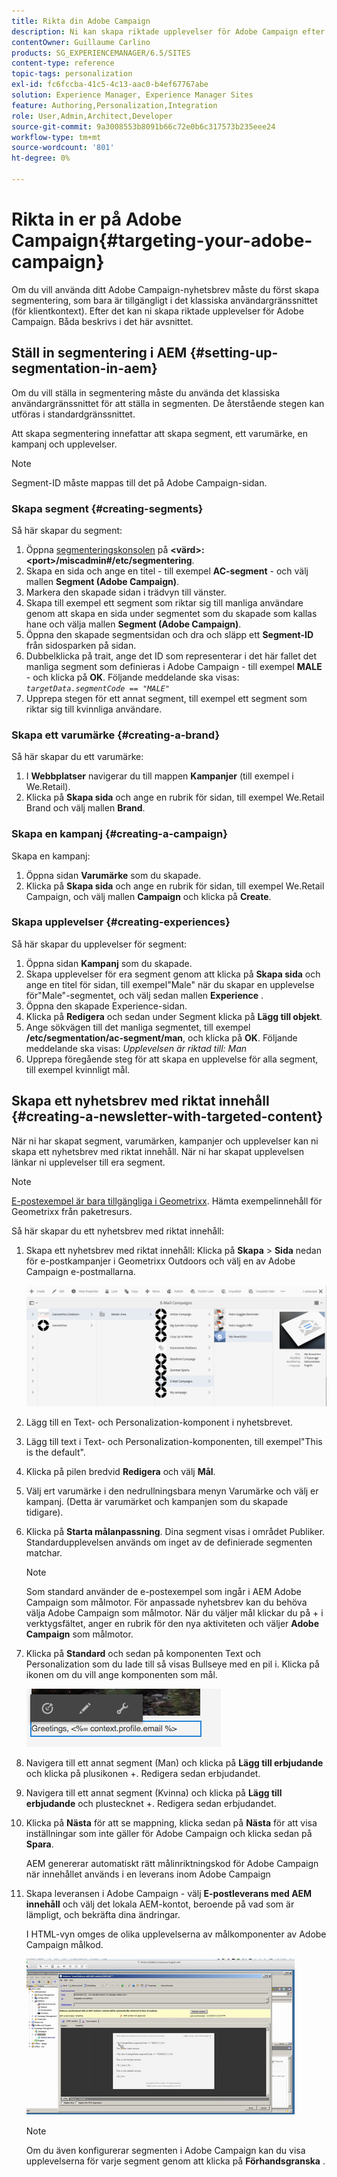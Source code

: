 ```yaml
---
title: Rikta din Adobe Campaign
description: Ni kan skapa riktade upplevelser för Adobe Campaign efter att ha skapat segmentering.
contentOwner: Guillaume Carlino
products: SG_EXPERIENCEMANAGER/6.5/SITES
content-type: reference
topic-tags: personalization
exl-id: fc6fccba-41c5-4c13-aac0-b4ef67767abe
solution: Experience Manager, Experience Manager Sites
feature: Authoring,Personalization,Integration
role: User,Admin,Architect,Developer
source-git-commit: 9a3008553b8091b66c72e0b6c317573b235eee24
workflow-type: tm+mt
source-wordcount: '801'
ht-degree: 0%

---
```


# Rikta in er på Adobe Campaign{#targeting-your-adobe-campaign}

Om du vill använda ditt Adobe Campaign-nyhetsbrev måste du först skapa segmentering, som bara är tillgängligt i det klassiska användargränssnittet (för klientkontext). Efter det kan ni skapa riktade upplevelser för Adobe Campaign. Båda beskrivs i det här avsnittet.

## Ställ in segmentering i AEM {#setting-up-segmentation-in-aem}

Om du vill ställa in segmentering måste du använda det klassiska användargränssnittet för att ställa in segmenten. De återstående stegen kan utföras i standardgränssnittet.

Att skapa segmentering innefattar att skapa segment, ett varumärke, en kampanj och upplevelser.

>[!NOTE]
>
>Segment-ID måste mappas till det på Adobe Campaign-sidan.

### Skapa segment {#creating-segments}

Så här skapar du segment:

1. Öppna [segmenteringskonsolen](http://localhost:4502/miscadmin#/etc/segmentation) på **&lt;värd>:&lt;port>/miscadmin#/etc/segmentering**.
1. Skapa en sida och ange en titel - till exempel **AC-segment** - och välj mallen **Segment (Adobe Campaign)**.
1. Markera den skapade sidan i trädvyn till vänster.
1. Skapa till exempel ett segment som riktar sig till manliga användare genom att skapa en sida under segmentet som du skapade som kallas hane och välja mallen **Segment (Adobe Campaign)**.
1. Öppna den skapade segmentsidan och dra och släpp ett **Segment-ID** från sidosparken på sidan.
1. Dubbelklicka på trait, ange det ID som representerar i det här fallet det manliga segment som definieras i Adobe Campaign - till exempel **MALE** - och klicka på **OK**. Följande meddelande ska visas: *`targetData.segmentCode == "MALE"`*
1. Upprepa stegen för ett annat segment, till exempel ett segment som riktar sig till kvinnliga användare.

### Skapa ett varumärke {#creating-a-brand}

Så här skapar du ett varumärke:

1. I **Webbplatser** navigerar du till mappen **Kampanjer** (till exempel i We.Retail).
1. Klicka på **Skapa sida** och ange en rubrik för sidan, till exempel We.Retail Brand och välj mallen **Brand**.

### Skapa en kampanj {#creating-a-campaign}

Skapa en kampanj:

1. Öppna sidan **Varumärke** som du skapade.
1. Klicka på **Skapa sida** och ange en rubrik för sidan, till exempel We.Retail Campaign, och välj mallen **Campaign** och klicka på **Create**.

### Skapa upplevelser {#creating-experiences}

Så här skapar du upplevelser för segment:

1. Öppna sidan **Kampanj** som du skapade.
1. Skapa upplevelser för era segment genom att klicka på **Skapa sida** och ange en titel för sidan, till exempel&quot;Male&quot; när du skapar en upplevelse för&quot;Male&quot;-segmentet, och välj sedan mallen **Experience** .
1. Öppna den skapade Experience-sidan.
1. Klicka på **Redigera** och sedan under Segment klicka på **Lägg till objekt**.
1. Ange sökvägen till det manliga segmentet, till exempel **/etc/segmentation/ac-segment/man**, och klicka på **OK**. Följande meddelande ska visas: *Upplevelsen är riktad till: Man*
1. Upprepa föregående steg för att skapa en upplevelse för alla segment, till exempel kvinnligt mål.

## Skapa ett nyhetsbrev med riktat innehåll {#creating-a-newsletter-with-targeted-content}

När ni har skapat segment, varumärken, kampanjer och upplevelser kan ni skapa ett nyhetsbrev med riktat innehåll. När ni har skapat upplevelsen länkar ni upplevelser till era segment.

>[!NOTE]
>
>[E-postexempel är bara tillgängliga i Geometrixx](/help/sites-developing/we-retail.md). Hämta exempelinnehåll för Geometrixx från paketresurs.

Så här skapar du ett nyhetsbrev med riktat innehåll:

1. Skapa ett nyhetsbrev med riktat innehåll: Klicka på **Skapa** > **Sida** nedan för e-postkampanjer i Geometrixx Outdoors och välj en av Adobe Campaign e-postmallarna.

   ![chlimage_1-188](assets/chlimage_1-188.png)

1. Lägg till en Text- och Personalization-komponent i nyhetsbrevet.
1. Lägg till text i Text- och Personalization-komponenten, till exempel&quot;This is the default&quot;.
1. Klicka på pilen bredvid **Redigera** och välj **Mål**.
1. Välj ert varumärke i den nedrullningsbara menyn Varumärke och välj er kampanj. (Detta är varumärket och kampanjen som du skapade tidigare).
1. Klicka på **Starta målanpassning**. Dina segment visas i området Publiker. Standardupplevelsen används om inget av de definierade segmenten matchar.

   >[!NOTE]
   >
   >Som standard använder de e-postexempel som ingår i AEM Adobe Campaign som målmotor. För anpassade nyhetsbrev kan du behöva välja Adobe Campaign som målmotor. När du väljer mål klickar du på + i verktygsfältet, anger en rubrik för den nya aktiviteten och väljer **Adobe Campaign** som målmotor.

1. Klicka på **Standard** och sedan på komponenten Text och Personalization som du lade till så visas Bullseye med en pil i. Klicka på ikonen om du vill ange komponenten som mål.

   ![chlimage_1-189](assets/chlimage_1-189.png)

1. Navigera till ett annat segment (Man) och klicka på **Lägg till erbjudande** och klicka på plusikonen +. Redigera sedan erbjudandet.
1. Navigera till ett annat segment (Kvinna) och klicka på **Lägg till erbjudande** och plustecknet +. Redigera sedan erbjudandet.
1. Klicka på **Nästa** för att se mappning, klicka sedan på **Nästa** för att visa inställningar som inte gäller för Adobe Campaign och klicka sedan på **Spara**.

   AEM genererar automatiskt rätt målinriktningskod för Adobe Campaign när innehållet används i en leverans inom Adobe Campaign

1. Skapa leveransen i Adobe Campaign - välj **E-postleverans med AEM innehåll** och välj det lokala AEM-kontot, beroende på vad som är lämpligt, och bekräfta dina ändringar.

   I HTML-vyn omges de olika upplevelserna av målkomponenter av Adobe Campaign målkod.

   ![chlimage_1-190](assets/chlimage_1-190.png)

   >[!NOTE]
   >
   >Om du även konfigurerar segmenten i Adobe Campaign kan du visa upplevelserna för varje segment genom att klicka på **Förhandsgranska** .
